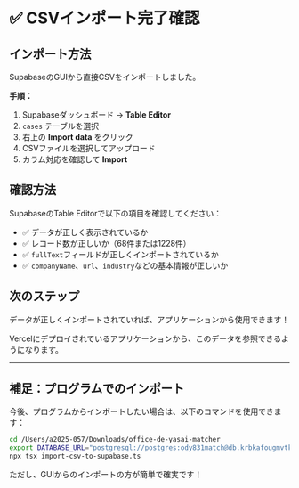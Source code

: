 # ✅ CSVインポート完了確認

## インポート方法

SupabaseのGUIから直接CSVをインポートしました。

**手順：**
1. Supabaseダッシュボード → **Table Editor**
2. `cases` テーブルを選択
3. 右上の **Import data** をクリック
4. CSVファイルを選択してアップロード
5. カラム対応を確認して **Import**

## 確認方法

SupabaseのTable Editorで以下の項目を確認してください：

- ✅ データが正しく表示されているか
- ✅ レコード数が正しいか（68件または1228件）
- ✅ `fullText`フィールドが正しくインポートされているか
- ✅ `companyName`、`url`、`industry`などの基本情報が正しいか

## 次のステップ

データが正しくインポートされていれば、アプリケーションから使用できます！

Vercelにデプロイされているアプリケーションから、このデータを参照できるようになります。

---

## 補足：プログラムでのインポート

今後、プログラムからインポートしたい場合は、以下のコマンドを使用できます：

```bash
cd /Users/a2025-057/Downloads/office-de-yasai-matcher
export DATABASE_URL="postgresql://postgres:ody831match@db.krbkafougmvtkitsqxvt.supabase.co:5432/postgres"
npx tsx import-csv-to-supabase.ts
```

ただし、GUIからのインポートの方が簡単で確実です！

